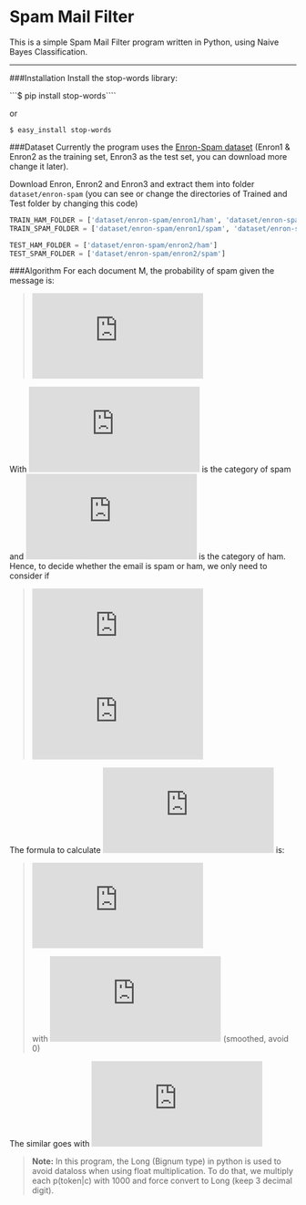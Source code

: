 Spam Mail Filter
===================


This is a simple Spam Mail Filter program written in Python, using Naive Bayes Classification.

----------

###Installation
Install the stop-words library:


```$ pip install stop-words````

or

```$ easy_install stop-words```

###Dataset
Currently the program uses the [Enron-Spam dataset](http://www.aueb.gr/users/ion/data/enron-spam/) (Enron1 & Enron2 as the training set, Enron3 as the test set, you can download more change it later).

Download Enron, Enron2 and Enron3 and extract them into folder ```dataset/enron-spam``` (you can see or change the directories of Trained and Test folder by changing this code)
```python
TRAIN_HAM_FOLDER = ['dataset/enron-spam/enron1/ham', 'dataset/enron-spam/enron2/ham']
TRAIN_SPAM_FOLDER = ['dataset/enron-spam/enron1/spam', 'dataset/enron-spam/enron2/spam']

TEST_HAM_FOLDER = ['dataset/enron-spam/enron2/ham']
TEST_SPAM_FOLDER = ['dataset/enron-spam/enron2/spam']
```

###Algorithm
For each document M, the probability of spam given the message is:
> ![probability of spam](https://latex.codecogs.com/gif.latex?p%28c_s%7CM%29%20=%20%5Cfrac%7Bp%28c_s%29%5Ccdot%20p%28M%20%7C%20c_s%29%7D%7Bp%28c_s%29%5Ccdot%20p%28M%20%7C%20c_s%29%20&plus;%20p%28c_h%29%5Ccdot%20p%28M%20%7C%20c_h%29%7D)

With ![](https://latex.codecogs.com/gif.latex?c_s) is the category of spam and ![](https://latex.codecogs.com/gif.latex?c_h) is the category of ham. Hence, to decide whether the email is spam or ham, we only need to consider if

> ![decision formula](https://latex.codecogs.com/gif.latex?p%28c_s%29%5Ccdot%20p%28M%20%7C%20c_s%29%20%3E%20p%28c_h%29%5Ccdot%20p%28M%20%7C%20c_h%29)
> ![](https://latex.codecogs.com/gif.latex?%5CLeftrightarrow%20count%28c_h%29%5Ccdot%20p%28M%20%7C%20c_s%29%20%3E%20count%28c_s%29%5Ccdot%20p%28M%20%7C%20c_h%29)

 The formula to calculate ![](https://latex.codecogs.com/gif.latex?p%28M%20%7C%20c_s%29) is:
 > ![](https://latex.codecogs.com/gif.latex?p%28M%20%7C%20c_s%29%20=%20%5Cprod_%7Bi=1%7D%5E%7BnToken%7Dp%28token_i%7Cc_s%29)
 >
 > with ![](https://latex.codecogs.com/gif.latex?p%28token%20%7C%20c_s%29%20=%20%5Cfrac%7B1&plus;count_%7Bspam%7D%28token%29%7D%7B2&plus;count_%7Btotal%7D%28token%29%7D) (smoothed, avoid 0)

The similar goes with ![](https://latex.codecogs.com/gif.latex?p%28M%20%7C%20c_h%29) 

> **Note:**
> In this program, the Long (Bignum type) in python is used to avoid dataloss when using float multiplication. To do that, we multiply each p(token|c) with 1000 and force convert to Long (keep 3 decimal digit).